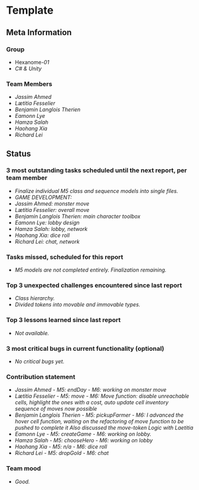 # Template

## Meta Information

### Group

 * Hexanome-*01*
 * *C# & Unity*

### Team Members

 * *Jassim Ahmed*
 * *Lætitia Fesselier*
 * *Benjamin Langlois Therien*
 * *Eamonn Lye*
 * *Hamza Salah*
 * *Haohang Xia*
 * *Richard Lei*

## Status

### 3 most outstanding tasks scheduled until the next report, per team member

* *Finalize individual M5 class and sequence models into single files.*
* *GAME DEVELOPMENT:*
* *Jassim Ahmed: monster move*
* *Lætitia Fesselier: overall move*
* *Benjamin Langlois Therien: main character toolbox*
* *Eamonn Lye: lobby design*
* *Hamza Salah: lobby, network*
* *Haohang Xia: dice roll*
* *Richard Lei: chat, network*

### Tasks missed, scheduled for this report

* *M5 models are not completed entirely. Finalization remaining.*

### Top 3 unexpected challenges encountered since last report

* *Class hierarchy.*
* *Divided tokens into movable and immovable types.*

### Top 3 lessons learned since last report

* *Not available.*

### 3 most critical bugs in current functionality (optional)

 * *No critical bugs yet.*

### Contribution statement

* *Jassim Ahmed
      - M5: endDay
      - M6: working on monster move*
* *Lætitia Fesselier
      - M5: move
      - M6:  Move function: disable unreachable cells, highlight the ones with a cost, auto update cell inventory sequence of moves now possible*
* *Benjamin Langlois Therien
      - M5: pickupFarmer
      - M6: I advanced the hover cell function, waiting on the refactoring of move function to be pushed to complete it Also discussed the move-token Logic with Laetitia*
* *Eamonn Lye
      - M5: createGame
      - M6: working on lobby.*
* *Hamza Salah
      - M5: chooseHero
      - M6: working on lobby*
* *Haohang Xia
      - M5: n/a
      - M6: dice roll*
* *Richard Lei
      - M5: dropGold
      - M6: chat*

### Team mood

 * *Good.*
